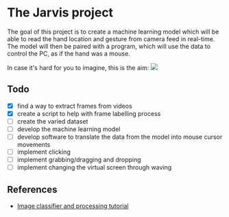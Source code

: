 # The Jarvis project
The goal of this project is to create a machine learning model which will be able to read the hand location and gesture from camera feed in real-time. The model will then be paired with a program, which will use the data to control the PC, as if the hand was a mouse.

In case it's hard for you to imagine, this is the aim:
![](https://media.giphy.com/media/g4sCZhKykg1z2/giphy.gif)

## Todo
- [x] find a way to extract frames from videos
- [x] create a script to help with frame labelling process
- [ ] create the varied dataset
- [ ] develop the machine learning model
- [ ] develop software to translate the data from the model into mouse cursor movements
- [ ] implement clicking
- [ ] implement grabbing/dragging and dropping
- [ ] implement changing the virtual screen through waving

## References
- [Image classifier and processing tutorial](https://medium.com/analytics-vidhya/image-processing-with-python-applications-in-machine-learning-17d7aac6bc97)